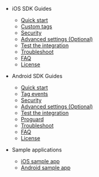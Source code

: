 * iOS SDK Guides
	* [Quick start](ios/sdk-ios-setup)
	* [Custom tags](ios/sdk-ios-custom-tags)
	* [Security](ios/sdk-ios-security)
	* [Advanced settings (Optional)](ios/sdk-ios-advanced-settings)
	* [Test the integration](ios/sdk-ios-integration-test)
	* [Troubleshoot](ios/sdk-ios-troubleshoot)
	* [FAQ](ios/sdk-ios-faq)
	* [License](ios/sdk-ios-license)

* Android SDK Guides
	* [Quick start](android/sdk-android-setup)
	* [Tag events](android/sdk-android-custom-tags)
	* [Security](android/sdk-android-security)
	* [Advanced settings (Optional)](android/sdk-android-advanced-settings)
	* [Test the integration](android/sdk-android-integration-test)
	* [Proguard](android/sdk-android-proguard)
	* [Troubleshoot](android/sdk-android-troubleshoot)
	* [FAQ](android/sdk-android-faq)
	* [License](android/sdk-android-license)

* Sample applications
	* [iOS sample app](ios/sample-ios)
	* [Android sample app](android/sample-android)
